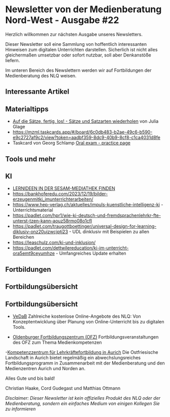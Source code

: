 # Newsletter von der Medienberatung Nord-West - Ausgabe #22

Herzlich willkommen zur nächsten Ausgabe unseres Newsletters. 

Dieser Newsletter soll eine Sammlung von hoffentlich interessanten Hinweisen zum digitalen Unterrichten darstellen. Sicherlich ist nicht alles gleichermaßen umsetzbar oder sofort nutzbar, soll aber Denkanstöße liefern.

Im unteren Bereich des Newslettern werden wir auf Fortbildungen der Medienberatung des NLQ weisen.

## Interessante Artikel

## Materialtipps
- [Auf die Sätze, fertig, los! - Sätze und Satzarten wiederholen](https://learningapps.org/32228775) von Julia Glage
- https://mzml.taskcards.app/#/board/6c0db483-b2ae-49c6-b590-e9c2727af9c2/view?token=aadbf359-8dc9-40b9-8cf8-c1ca4031d8fe
- Taskcard von Georg Schlamp [Oral exam - practice page](https://mzml.taskcards.app/#/board/6c0db483-b2ae-49c6-b590-e9c2727af9c2/view?token=aadbf359-8dc9-40b9-8cf8-c1ca4031d8fe)

## Tools und mehr

## KI
- [LERNIDEEN IN DER SESAM-MEDIATHEK FINDEN](https://www.lmz-bw.de/21-ki-lernideen)
- https://bankhoferedu.com/2023/12/19/bilder-erzeugenmitki_imunterrichterarbeiten/
- https://www.hep-verlag.ch/aktuelles/impuls-kuenstliche-intelligenz-ki - Unterrichtsmaterial
- https://padlet.com/hpr1/wie-ki-deutsch-und-fremdsprachenlehrkr-fte-unterst-tzen-kann-aouz58rmo08o1cfl
- https://padlet.com/traugottboettinger/universal-design-for-learning-diklusiv-onz20ujzwcjptj23 - UDL dinklusiv mit Beispielen zu allen Bereichen
- https://leaschulz.com/ki-und-inklusion/ 
- https://padlet.com/dettwilereducation/ki-im-unterricht-ora5emt9ceyumhze - Umfangreiches Update erhalten

## Fortbildungen

## Fortbildungsübersicht

## Fortbildungsübersicht

- [VeDaB](https://vedab.de/veran_suche.php?sachgebiet=&schulform=&such=Medienbildung&utm_campaign=Newsletter%20von%20der%20Medienberatung%20Nord-West&utm_medium=email&utm_source=Revue%20newsletter&veranstalter=)
Zahlreiche kostenlose Online-Angebote des NLQ: Von Konzeptentwicklung über Planung von Online-Unterricht bis zu digitalen Tools.

- [Oldenburger Fortbildungszentrum (OFZ)](https://uol.de/ofz/fortbildungsangebot)
Fortbildungsveranstaltungen des OFZ zum Thema Medienkompetenzen

-[Kompetenzzentrum für Lehrkräftefortbildung in Aurich](https://bildung.ostfriesischelandschaft.de/lfb/)
Die Ostfriesische Landschaft in Aurich bietet regelmäßig ein abwechslungsreiches Fortbildungsprogramm in Zusammenarbeit mit der Medienberatung und den Medienzentren Aurich und Norden an. 

Alles Gute und bis bald!

Christian Haake, Cord Gudegast und Matthias Ottmann

_Disclaimer: Dieser Newsletter ist kein offizielles Produkt des NLQ oder der Medienberatung, sondern ein einfaches Medium von einigen Kollegen Sie zu informieren_
